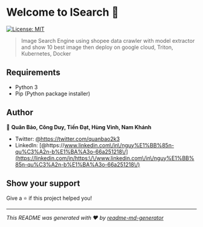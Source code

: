 # Welcome to ISearch 👋

<p>
  <a href="#" target="_blank">
    <img alt="License: MIT" src="https://img.shields.io/badge/License-MIT-yellow.svg" />
  </a>
</p>

> Image Search Engine using shopee data crawler with model extractor and show 10 best image then deploy on google cloud, Triton, Kubernetes, Docker

## Requirements
- Python 3
- Pip (Python package installer)



## Author

👤 **Quân Bảo, Công Duy, Tiến Đạt, Hùng Vinh, Nam Khánh**

* Twitter: [@https:\/\/twitter.com\/quanbao2k3](https://twitter.com/https:\/\/twitter.com\/quanbao2k3)
* LinkedIn: [@https:\/\/www.linkedin.com\/in\/nguy%E1%BB%85n-qu%C3%A2n-b%E1%BA%A3o-66a251218\/](https://linkedin.com/in/https:\/\/www.linkedin.com\/in\/nguy%E1%BB%85n-qu%C3%A2n-b%E1%BA%A3o-66a251218\/)

## Show your support

Give a ⭐️ if this project helped you!

***
_This README was generated with ❤️ by [readme-md-generator](https://github.com/kefranabg/readme-md-generator)_
